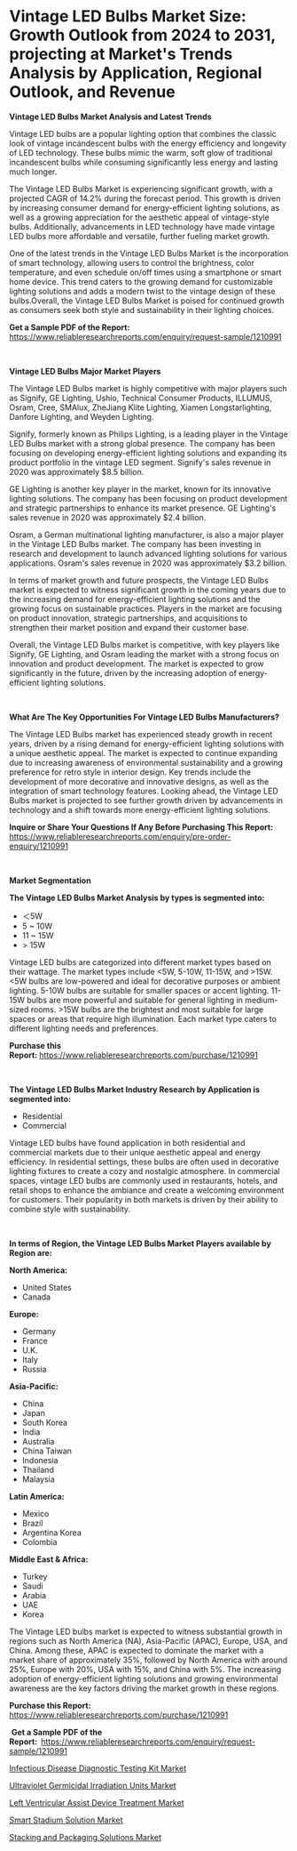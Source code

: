 <p><h1>Vintage LED Bulbs Market Size: Growth Outlook from 2024 to 2031, projecting at Market's Trends Analysis by Application, Regional Outlook, and Revenue</h1></p><p><strong>Vintage LED Bulbs Market Analysis and Latest Trends</strong></p>
<p><p>Vintage LED bulbs are a popular lighting option that combines the classic look of vintage incandescent bulbs with the energy efficiency and longevity of LED technology. These bulbs mimic the warm, soft glow of traditional incandescent bulbs while consuming significantly less energy and lasting much longer.</p><p>The Vintage LED Bulbs Market is experiencing significant growth, with a projected CAGR of 14.2% during the forecast period. This growth is driven by increasing consumer demand for energy-efficient lighting solutions, as well as a growing appreciation for the aesthetic appeal of vintage-style bulbs. Additionally, advancements in LED technology have made vintage LED bulbs more affordable and versatile, further fueling market growth.</p><p>One of the latest trends in the Vintage LED Bulbs Market is the incorporation of smart technology, allowing users to control the brightness, color temperature, and even schedule on/off times using a smartphone or smart home device. This trend caters to the growing demand for customizable lighting solutions and adds a modern twist to the vintage design of these bulbs.Overall, the Vintage LED Bulbs Market is poised for continued growth as consumers seek both style and sustainability in their lighting choices.</p></p>
<p><strong>Get a Sample PDF of the Report:&nbsp;</strong> <a href="https://www.reliableresearchreports.com/enquiry/request-sample/1210991">https://www.reliableresearchreports.com/enquiry/request-sample/1210991</a></p>
<p>&nbsp;</p>
<p><strong>Vintage LED Bulbs Major Market Players</strong></p>
<p><p>The Vintage LED Bulbs market is highly competitive with major players such as Signify, GE Lighting, Ushio, Technical Consumer Products, ILLUMUS, Osram, Cree, SMAlux, ZheJiang Klite Lighting, Xiamen Longstarlighting, Danfore Lighting, and Weyden Lighting.</p><p>Signify, formerly known as Philips Lighting, is a leading player in the Vintage LED Bulbs market with a strong global presence. The company has been focusing on developing energy-efficient lighting solutions and expanding its product portfolio in the vintage LED segment. Signify's sales revenue in 2020 was approximately $8.5 billion.</p><p>GE Lighting is another key player in the market, known for its innovative lighting solutions. The company has been focusing on product development and strategic partnerships to enhance its market presence. GE Lighting's sales revenue in 2020 was approximately $2.4 billion.</p><p>Osram, a German multinational lighting manufacturer, is also a major player in the Vintage LED Bulbs market. The company has been investing in research and development to launch advanced lighting solutions for various applications. Osram's sales revenue in 2020 was approximately $3.2 billion.</p><p>In terms of market growth and future prospects, the Vintage LED Bulbs market is expected to witness significant growth in the coming years due to the increasing demand for energy-efficient lighting solutions and the growing focus on sustainable practices. Players in the market are focusing on product innovation, strategic partnerships, and acquisitions to strengthen their market position and expand their customer base.</p><p>Overall, the Vintage LED Bulbs market is competitive, with key players like Signify, GE Lighting, and Osram leading the market with a strong focus on innovation and product development. The market is expected to grow significantly in the future, driven by the increasing adoption of energy-efficient lighting solutions.</p></p>
<p>&nbsp;</p>
<p><strong>What Are The Key Opportunities For Vintage LED Bulbs Manufacturers?</strong></p>
<p><p>The Vintage LED Bulbs market has experienced steady growth in recent years, driven by a rising demand for energy-efficient lighting solutions with a unique aesthetic appeal. The market is expected to continue expanding due to increasing awareness of environmental sustainability and a growing preference for retro style in interior design. Key trends include the development of more decorative and innovative designs, as well as the integration of smart technology features. Looking ahead, the Vintage LED Bulbs market is projected to see further growth driven by advancements in technology and a shift towards more energy-efficient lighting solutions.</p></p>
<p><strong>Inquire or Share Your Questions If Any Before Purchasing This Report:</strong> <a href="https://www.reliableresearchreports.com/enquiry/pre-order-enquiry/1210991">https://www.reliableresearchreports.com/enquiry/pre-order-enquiry/1210991</a></p>
<p>&nbsp;</p>
<p><strong>Market Segmentation</strong></p>
<p><strong>The Vintage LED Bulbs Market Analysis by types is segmented into:</strong></p>
<p><ul><li>＜5W</li><li>5 ~ 10W</li><li>11 ~ 15W</li><li>> 15W</li></ul></p>
<p><p>Vintage LED bulbs are categorized into different market types based on their wattage. The market types include <5W, 5-10W, 11-15W, and >15W. <5W bulbs are low-powered and ideal for decorative purposes or ambient lighting. 5-10W bulbs are suitable for smaller spaces or accent lighting. 11-15W bulbs are more powerful and suitable for general lighting in medium-sized rooms. >15W bulbs are the brightest and most suitable for large spaces or areas that require high illumination. Each market type caters to different lighting needs and preferences.</p></p>
<p><strong>Purchase this Report:&nbsp;</strong><a href="https://www.reliableresearchreports.com/purchase/1210991">https://www.reliableresearchreports.com/purchase/1210991</a></p>
<p>&nbsp;</p>
<p><strong>The Vintage LED Bulbs Market Industry Research by Application is segmented into:</strong></p>
<p><ul><li>Residential</li><li>Commercial</li></ul></p>
<p><p>Vintage LED bulbs have found application in both residential and commercial markets due to their unique aesthetic appeal and energy efficiency. In residential settings, these bulbs are often used in decorative lighting fixtures to create a cozy and nostalgic atmosphere. In commercial spaces, vintage LED bulbs are commonly used in restaurants, hotels, and retail shops to enhance the ambiance and create a welcoming environment for customers. Their popularity in both markets is driven by their ability to combine style with sustainability.</p></p>
<p>&nbsp;</p>
<p><strong>In terms of Region, the Vintage LED Bulbs Market Players available by Region are:</strong></p>
<p>
    <p> <strong> North America: </strong>
        <ul>
            <li>United States</li>
            <li>Canada</li>
        </ul>
        </p> 
    <p> <strong> Europe: </strong>
        <ul>
            <li>Germany</li>
            <li>France</li>
            <li>U.K.</li>
            <li>Italy</li>
            <li>Russia</li>
        </ul>
        </p> 
    <p> <strong> Asia-Pacific: </strong>
        <ul>
            <li>China</li>
            <li>Japan</li>
            <li>South Korea</li>
            <li>India</li>
            <li>Australia</li>
            <li>China Taiwan</li>
            <li>Indonesia</li>
            <li>Thailand</li>
            <li>Malaysia</li>
        </ul>
        </p> 
    <p> <strong> Latin America: </strong>
        <ul>
            <li>Mexico</li>
            <li>Brazil</li>
            <li>Argentina Korea</li>
            <li>Colombia</li>
        </ul>
        </p> 
    <p> <strong> Middle East & Africa: </strong>
        <ul>
            <li>Turkey</li>
            <li>Saudi</li>
            <li>Arabia</li>
            <li>UAE</li>
            <li>Korea</li>
        </ul>
    </p>
    </p>
<p><p>The Vintage LED bulbs market is expected to witness substantial growth in regions such as North America (NA), Asia-Pacific (APAC), Europe, USA, and China. Among these, APAC is expected to dominate the market with a market share of approximately 35%, followed by North America with around 25%, Europe with 20%, USA with 15%, and China with 5%. The increasing adoption of energy-efficient lighting solutions and growing environmental awareness are the key factors driving the market growth in these regions.</p></p>
<p><strong>Purchase this Report: </strong><a href="https://www.reliableresearchreports.com/purchase/1210991">https://www.reliableresearchreports.com/purchase/1210991</a></p>
<p>&nbsp;<strong>Get a Sample PDF of the Report:&nbsp;&nbsp;</strong><a href="https://www.reliableresearchreports.com/enquiry/request-sample/1210991">https://www.reliableresearchreports.com/enquiry/request-sample/1210991</a></p>
<p><strong></strong></p>
<p><p><a href="https://github.com/moyahfrancoestellec51j635wcx/Market-Research-Report-List-1/blob/main/infectious-disease-diagnostic-testing-kit-market.md">Infectious Disease Diagnostic Testing Kit Market</a></p><p><a href="https://github.com/suaretopek9/Market-Research-Report-List-1/blob/main/ultraviolet-germicidal-irradiation-units-market.md">Ultraviolet Germicidal Irradiation Units Market</a></p><p><a href="https://medium.com/@faithterry767/left-ventricular-assist-device-treatment-market-trends-and-market-analysis-forecasted-for-period-3abddbf5dbb9">Left Ventricular Assist Device Treatment Market</a></p><p><a href="https://medium.com/@faithterry767/analyzing-smart-stadium-solution-market-global-industry-perspective-and-forecast-2024-to-2031-c6f0c8fb3cea">Smart Stadium Solution Market</a></p><p><a href="https://medium.com/@faithterry767/stacking-and-packaging-solutions-market-the-key-to-successful-business-strategy-forecast-till-2031-f818319c0c30">Stacking and Packaging Solutions Market</a></p></p>